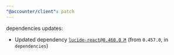 ```yaml
---
"@accounter/client": patch
---
```

dependencies updates:
  - Updated dependency [`lucide-react@0.460.0` ↗︎](https://www.npmjs.com/package/lucide-react/v/0.460.0) (from `0.457.0`, in `dependencies`)

